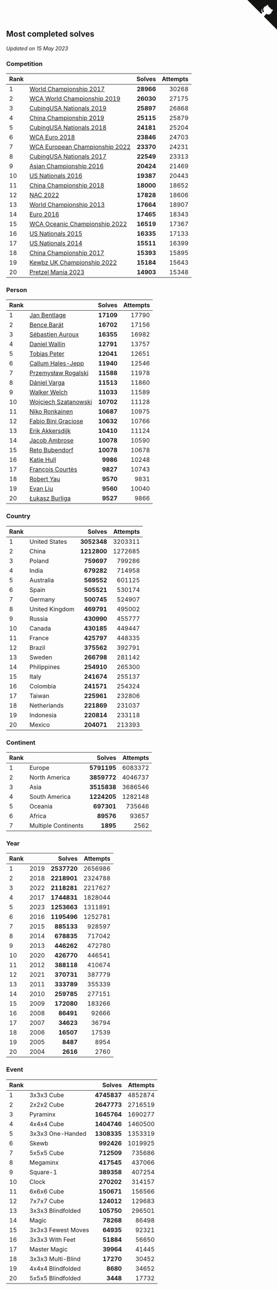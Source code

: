 ## Most completed solves

*Updated on 15 May 2023*


### Competition

| Rank |  | Solves | Attempts |
| :--- | :--- | ---: | ---: |
| 1 | [World Championship 2017](https://www.worldcubeassociation.org/competitions/WC2017) | **28966** | 30268 |
| 2 | [WCA World Championship 2019](https://www.worldcubeassociation.org/competitions/WC2019) | **26030** | 27175 |
| 3 | [CubingUSA Nationals 2019](https://www.worldcubeassociation.org/competitions/CubingUSANationals2019) | **25897** | 26868 |
| 4 | [China Championship 2019](https://www.worldcubeassociation.org/competitions/ChinaChampionship2019) | **25115** | 25879 |
| 5 | [CubingUSA Nationals 2018](https://www.worldcubeassociation.org/competitions/CubingUSANationals2018) | **24181** | 25204 |
| 6 | [WCA Euro 2018](https://www.worldcubeassociation.org/competitions/Euro2018) | **23846** | 24703 |
| 7 | [WCA European Championship 2022](https://www.worldcubeassociation.org/competitions/Euro2022) | **23370** | 24231 |
| 8 | [CubingUSA Nationals 2017](https://www.worldcubeassociation.org/competitions/CubingUSANationals2017) | **22549** | 23313 |
| 9 | [Asian Championship 2016](https://www.worldcubeassociation.org/competitions/AsianChampionship2016) | **20424** | 21469 |
| 10 | [US Nationals 2016](https://www.worldcubeassociation.org/competitions/USNationals2016) | **19387** | 20443 |
| 11 | [China Championship 2018](https://www.worldcubeassociation.org/competitions/ChinaChampionship2018) | **18000** | 18652 |
| 12 | [NAC 2022](https://www.worldcubeassociation.org/competitions/NAC2022) | **17828** | 18606 |
| 13 | [World Championship 2013](https://www.worldcubeassociation.org/competitions/WC2013) | **17664** | 18907 |
| 14 | [Euro 2016](https://www.worldcubeassociation.org/competitions/Euro2016) | **17465** | 18343 |
| 15 | [WCA Oceanic Championship 2022](https://www.worldcubeassociation.org/competitions/OC2022) | **16519** | 17367 |
| 16 | [US Nationals 2015](https://www.worldcubeassociation.org/competitions/USNationals2015) | **16335** | 17133 |
| 17 | [US Nationals 2014](https://www.worldcubeassociation.org/competitions/USNationals2014) | **15511** | 16399 |
| 18 | [China Championship 2017](https://www.worldcubeassociation.org/competitions/ChinaChampionship2017) | **15393** | 15895 |
| 19 | [Kewbz UK Championship 2022](https://www.worldcubeassociation.org/competitions/KewbzUKChampionship2022) | **15184** | 15643 |
| 20 | [Pretzel Mania 2023](https://www.worldcubeassociation.org/competitions/PretzelMania2023) | **14903** | 15348 |

### Person

| Rank |  | Solves | Attempts |
| :--- | :--- | ---: | ---: |
| 1 | [Jan Bentlage](https://www.worldcubeassociation.org/persons/2010BENT01) | **17109** | 17790 |
| 2 | [Bence Barát](https://www.worldcubeassociation.org/persons/2008BARA01) | **16702** | 17156 |
| 3 | [Sébastien Auroux](https://www.worldcubeassociation.org/persons/2008AURO01) | **16355** | 16982 |
| 4 | [Daniel Wallin](https://www.worldcubeassociation.org/persons/2013WALL03) | **12791** | 13757 |
| 5 | [Tobias Peter](https://www.worldcubeassociation.org/persons/2014PETE03) | **12041** | 12651 |
| 6 | [Callum Hales-Jepp](https://www.worldcubeassociation.org/persons/2012HALE01) | **11940** | 12546 |
| 7 | [Przemysław Rogalski](https://www.worldcubeassociation.org/persons/2013ROGA02) | **11588** | 11978 |
| 8 | [Dániel Varga](https://www.worldcubeassociation.org/persons/2008VARG01) | **11513** | 11860 |
| 9 | [Walker Welch](https://www.worldcubeassociation.org/persons/2011WELC01) | **11033** | 11589 |
| 10 | [Wojciech Szatanowski](https://www.worldcubeassociation.org/persons/2011SZAT01) | **10702** | 11128 |
| 11 | [Niko Ronkainen](https://www.worldcubeassociation.org/persons/2010RONK01) | **10687** | 10975 |
| 12 | [Fabio Bini Graciose](https://www.worldcubeassociation.org/persons/2010GRAC02) | **10632** | 10766 |
| 13 | [Erik Akkersdijk](https://www.worldcubeassociation.org/persons/2005AKKE01) | **10410** | 11124 |
| 14 | [Jacob Ambrose](https://www.worldcubeassociation.org/persons/2010AMBR01) | **10078** | 10590 |
| 15 | [Reto Bubendorf](https://www.worldcubeassociation.org/persons/2012BUBE01) | **10078** | 10678 |
| 16 | [Katie Hull](https://www.worldcubeassociation.org/persons/2010HULL01) | **9986** | 10248 |
| 17 | [François Courtès](https://www.worldcubeassociation.org/persons/2008COUR01) | **9827** | 10743 |
| 18 | [Robert Yau](https://www.worldcubeassociation.org/persons/2009YAUR01) | **9570** | 9831 |
| 19 | [Evan Liu](https://www.worldcubeassociation.org/persons/2009LIUE01) | **9560** | 10040 |
| 20 | [Łukasz Burliga](https://www.worldcubeassociation.org/persons/2013BURL01) | **9527** | 9866 |

### Country

| Rank |  | Solves | Attempts |
| :--- | :--- | ---: | ---: |
| 1 | United States | **3052348** | 3203311 |
| 2 | China | **1212800** | 1272685 |
| 3 | Poland | **759697** | 799286 |
| 4 | India | **679282** | 714958 |
| 5 | Australia | **569552** | 601125 |
| 6 | Spain | **505521** | 530174 |
| 7 | Germany | **500745** | 524907 |
| 8 | United Kingdom | **469791** | 495002 |
| 9 | Russia | **430990** | 455777 |
| 10 | Canada | **430185** | 449447 |
| 11 | France | **425797** | 448335 |
| 12 | Brazil | **375562** | 392791 |
| 13 | Sweden | **266798** | 281142 |
| 14 | Philippines | **254910** | 265300 |
| 15 | Italy | **241674** | 255137 |
| 16 | Colombia | **241571** | 254324 |
| 17 | Taiwan | **225961** | 232806 |
| 18 | Netherlands | **221869** | 231037 |
| 19 | Indonesia | **220814** | 233118 |
| 20 | Mexico | **204071** | 213393 |

### Continent

| Rank |  | Solves | Attempts |
| :--- | :--- | ---: | ---: |
| 1 | Europe | **5791195** | 6083372 |
| 2 | North America | **3859772** | 4046737 |
| 3 | Asia | **3515838** | 3686546 |
| 4 | South America | **1224205** | 1282148 |
| 5 | Oceania | **697301** | 735646 |
| 6 | Africa | **89576** | 93657 |
| 7 | Multiple Continents | **1895** | 2562 |

### Year

| Rank |  | Solves | Attempts |
| :--- | :--- | ---: | ---: |
| 1 | 2019 | **2537720** | 2656986 |
| 2 | 2018 | **2218901** | 2324788 |
| 3 | 2022 | **2118281** | 2217627 |
| 4 | 2017 | **1744831** | 1828044 |
| 5 | 2023 | **1253663** | 1311891 |
| 6 | 2016 | **1195496** | 1252781 |
| 7 | 2015 | **885133** | 928597 |
| 8 | 2014 | **678835** | 717042 |
| 9 | 2013 | **446262** | 472780 |
| 10 | 2020 | **426770** | 446541 |
| 11 | 2012 | **388118** | 410674 |
| 12 | 2021 | **370731** | 387779 |
| 13 | 2011 | **333789** | 355339 |
| 14 | 2010 | **259785** | 277151 |
| 15 | 2009 | **172080** | 183266 |
| 16 | 2008 | **86491** | 92666 |
| 17 | 2007 | **34623** | 36794 |
| 18 | 2006 | **16507** | 17539 |
| 19 | 2005 | **8487** | 8954 |
| 20 | 2004 | **2616** | 2760 |

### Event

| Rank |  | Solves | Attempts |
| :--- | :--- | ---: | ---: |
| 1 | 3x3x3 Cube | **4745837** | 4852874 |
| 2 | 2x2x2 Cube | **2647773** | 2716519 |
| 3 | Pyraminx | **1645764** | 1690277 |
| 4 | 4x4x4 Cube | **1404746** | 1460500 |
| 5 | 3x3x3 One-Handed | **1308335** | 1353319 |
| 6 | Skewb | **992426** | 1019925 |
| 7 | 5x5x5 Cube | **712509** | 735686 |
| 8 | Megaminx | **417545** | 437066 |
| 9 | Square-1 | **389358** | 407254 |
| 10 | Clock | **270202** | 314157 |
| 11 | 6x6x6 Cube | **150671** | 156566 |
| 12 | 7x7x7 Cube | **124012** | 129683 |
| 13 | 3x3x3 Blindfolded | **105750** | 296501 |
| 14 | Magic | **78268** | 86498 |
| 15 | 3x3x3 Fewest Moves | **64935** | 92321 |
| 16 | 3x3x3 With Feet | **51884** | 56650 |
| 17 | Master Magic | **39964** | 41445 |
| 18 | 3x3x3 Multi-Blind | **17270** | 30452 |
| 19 | 4x4x4 Blindfolded | **8680** | 34652 |
| 20 | 5x5x5 Blindfolded | **3448** | 17732 |


<a href="https://github.com/JustinTimeCuber/wca_statistics" class="github-corner" aria-label="View source on Github"><svg width="80" height="80" viewBox="0 0 250 250" style="fill:#151513; color:#fff; position: absolute; top: 0; border: 0; right: 0;" aria-hidden="true"><path d="M0,0 L115,115 L130,115 L142,142 L250,250 L250,0 Z"></path><path d="M128.3,109.0 C113.8,99.7 119.0,89.6 119.0,89.6 C122.0,82.7 120.5,78.6 120.5,78.6 C119.2,72.0 123.4,76.3 123.4,76.3 C127.3,80.9 125.5,87.3 125.5,87.3 C122.9,97.6 130.6,101.9 134.4,103.2" fill="currentColor" style="transform-origin: 130px 106px;" class="octo-arm"></path><path d="M115.0,115.0 C114.9,115.1 118.7,116.5 119.8,115.4 L133.7,101.6 C136.9,99.2 139.9,98.4 142.2,98.6 C133.8,88.0 127.5,74.4 143.8,58.0 C148.5,53.4 154.0,51.2 159.7,51.0 C160.3,49.4 163.2,43.6 171.4,40.1 C171.4,40.1 176.1,42.5 178.8,56.2 C183.1,58.6 187.2,61.8 190.9,65.4 C194.5,69.0 197.7,73.2 200.1,77.6 C213.8,80.2 216.3,84.9 216.3,84.9 C212.7,93.1 206.9,96.0 205.4,96.6 C205.1,102.4 203.0,107.8 198.3,112.5 C181.9,128.9 168.3,122.5 157.7,114.1 C157.9,116.9 156.7,120.9 152.7,124.9 L141.0,136.5 C139.8,137.7 141.6,141.9 141.8,141.8 Z" fill="currentColor" class="octo-body"></path></svg></a><style>.github-corner:hover .octo-arm{animation:octocat-wave 560ms ease-in-out}@keyframes octocat-wave{0%,100%{transform:rotate(0)}20%,60%{transform:rotate(-25deg)}40%,80%{transform:rotate(10deg)}}@media (max-width:500px){.github-corner:hover .octo-arm{animation:none}.github-corner .octo-arm{animation:octocat-wave 560ms ease-in-out}}</style>

